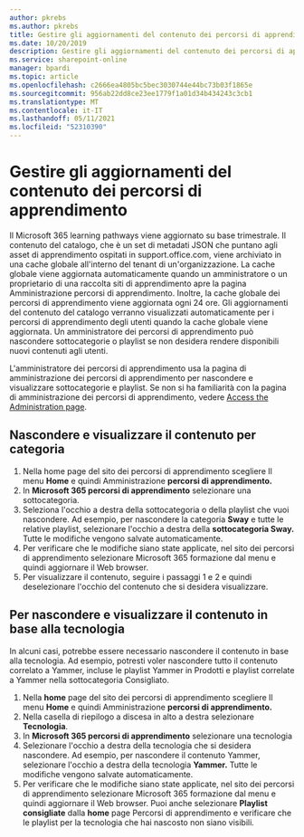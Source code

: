 ```yaml
---
author: pkrebs
ms.author: pkrebs
title: Gestire gli aggiornamenti del contenuto dei percorsi di apprendimento
ms.date: 10/20/2019
description: Gestire gli aggiornamenti del contenuto dei percorsi di apprendimento
ms.service: sharepoint-online
manager: bpardi
ms.topic: article
ms.openlocfilehash: c2666ea4805bc5bec3030744e44bc73b03f1865e
ms.sourcegitcommit: 956ab22dd8ce23ee1779f1a01d34b434243c3cb1
ms.translationtype: MT
ms.contentlocale: it-IT
ms.lasthandoff: 05/11/2021
ms.locfileid: "52310390"
---
```

# <a name="manage-learning-pathways-content-updates"></a>Gestire gli aggiornamenti del contenuto dei percorsi di apprendimento
Il Microsoft 365 learning pathways viene aggiornato su base trimestrale. Il contenuto del catalogo, che è un set di metadati JSON che puntano agli asset di apprendimento ospitati in support.office.com, viene archiviato in una cache globale all'interno del tenant di un'organizzazione. La cache globale viene aggiornata automaticamente quando un amministratore o un proprietario di una raccolta siti di apprendimento apre la pagina Amministrazione percorsi di apprendimento. Inoltre, la cache globale dei percorsi di apprendimento viene aggiornata ogni 24 ore. Gli aggiornamenti del contenuto del catalogo verranno visualizzati automaticamente per i percorsi di apprendimento degli utenti quando la cache globale viene aggiornata. Un amministratore dei percorsi di apprendimento può nascondere sottocategorie o playlist se non desidera rendere disponibili nuovi contenuti agli utenti.

L'amministratore dei percorsi di apprendimento usa la pagina di amministrazione dei percorsi di apprendimento per nascondere e visualizzare sottocategorie e playlist. Se non si ha familiarità con la pagina di amministrazione dei percorsi di apprendimento, vedere [Access the Administration page](custom_accessadmin.md).

## <a name="hide-and-unhide-content-by-category"></a>Nascondere e visualizzare il contenuto per categoria
1. Nella home page del sito dei percorsi di apprendimento scegliere Il menu **Home** e quindi Amministrazione **percorsi di apprendimento.**
2. In **Microsoft 365 percorsi di apprendimento** selezionare una sottocategoria.
3. Seleziona l'occhio a destra della sottocategoria o della playlist che vuoi nascondere. Ad esempio, per nascondere la categoria **Sway** e tutte le relative playlist, selezionare l'occhio a destra della **sottocategoria Sway.** Tutte le modifiche vengono salvate automaticamente.
4. Per verificare che le modifiche siano state applicate,  nel sito dei percorsi di apprendimento selezionare Microsoft 365 formazione dal menu e quindi aggiornare il Web browser.
5. Per visualizzare il contenuto, seguire i passaggi 1 e 2 e quindi deselezionare l'occhio del contenuto che si desidera visualizzare.

## <a name="to-hide-and-unhide-content-by-technology"></a>Per nascondere e visualizzare il contenuto in base alla tecnologia
In alcuni casi, potrebbe essere necessario nascondere il contenuto in base alla tecnologia. Ad esempio, potresti voler nascondere tutto il contenuto correlato a Yammer, incluse le playlist Yammer in Prodotti e playlist correlate a Yammer nella sottocategoria Consigliato.

1. Nella **home** page del sito dei percorsi di apprendimento scegliere Il menu **Home** e quindi Amministrazione **percorsi di apprendimento.**
2. Nella casella di riepilogo a discesa in alto a destra selezionare **Tecnologia**.
3. In **Microsoft 365 percorsi di apprendimento** selezionare una tecnologia
4. Selezionare l'occhio a destra della tecnologia che si desidera nascondere. Ad esempio, per nascondere il contenuto Yammer, selezionare l'occhio a destra della tecnologia **Yammer.** Tutte le modifiche vengono salvate automaticamente.
5. Per verificare che le modifiche siano state applicate,  nel sito dei percorsi di apprendimento selezionare Microsoft 365 formazione dal menu e quindi aggiornare il Web browser. Puoi anche selezionare **Playlist consigliate** dalla **home** page Percorsi di apprendimento e verificare che le playlist per la tecnologia che hai nascosto non siano visibili.

